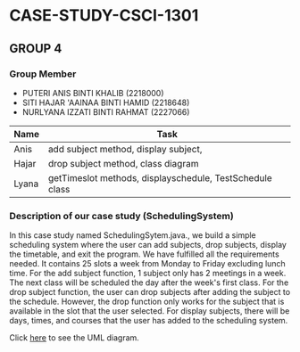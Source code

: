 # CASE-STUDY-CSCI-1301
## GROUP 4

### Group Member

* PUTERI ANIS BINTI KHALIB (2218000)
* SITI HAJAR 'AAINAA BINTI HAMID (2218648)
* NURLYANA IZZATI BINTI RAHMAT (2227066)




|    Name      |     Task                                                                    |
|------------- | ----------------------------------------------------------------------------|
|Anis          | add subject method, display subject,                                         |
|Hajar         | drop subject method, class diagram                                           |
|Lyana         | getTimeslot methods, displayschedule, TestSchedule class                              |



### Description of our case study (SchedulingSystem)

In this case study named SchedulingSytem.java., we build a simple scheduling system where the user can add subjects, drop subjects, display the timetable, and exit the program. We have fulfilled all the requirements needed. It contains 25 slots a week from Monday to Friday excluding lunch time. For the add subject function, 1 subject only has 2 meetings in a week. The next class will be scheduled the day after the week's first class. For the drop subject function, the user can drop subjects after adding the subject to the schedule. However, the drop function only works for the subject that is available in the slot that the user selected. For display subjects, there will be days, times, and courses that the user has added to the scheduling system.


Click [here](https://docs.google.com/document/d/1wJ1k63Lei8IN5_jhUbLCwi7x17IkyVtz002gFg-nlGM/edit?addon_store) to see the UML diagram.





